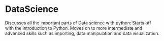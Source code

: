 # DataScience
Discusses all the important parts of Data science with python: 
Starts off with the introduction to Python.
Moves on to more intermediate and advanced skills such as importing, data manipulation and data visualization. 
